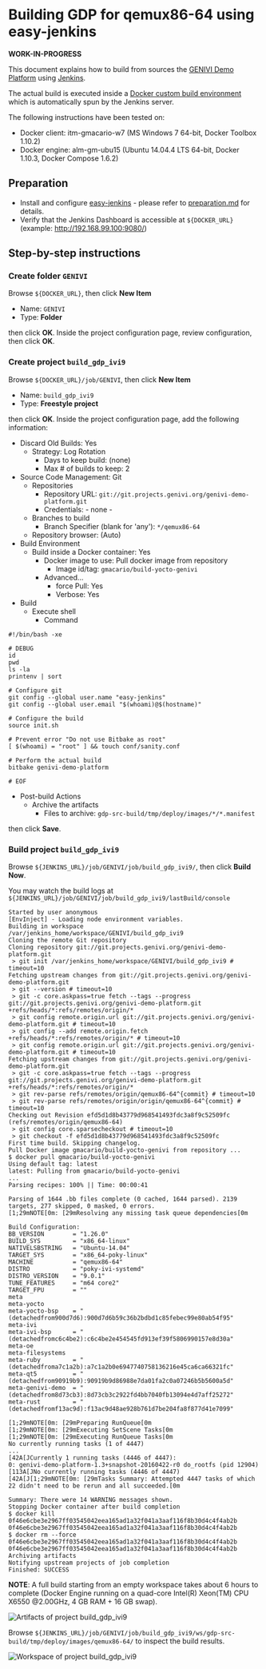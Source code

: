 # Building GDP for qemux86-64 using easy-jenkins

**WORK-IN-PROGRESS**

<!-- (2016-05-10 11:00 CEST) -->

This document explains how to build from sources the [GENIVI Demo Platform](https://at.projects.genivi.org/wiki/x/aoCw) using [Jenkins](https://jenkins-ci.org/).

The actual build is executed inside a [Docker custom build environment](https://wiki.jenkins-ci.org/display/JENKINS/CloudBees+Docker+Custom+Build+Environment+Plugin) which is automatically spun by the Jenkins server.

The following instructions have been tested on:

* Docker client: itm-gmacario-w7 (MS Windows 7 64-bit, Docker Toolbox 1.10.2)
* Docker engine: alm-gm-ubu15 (Ubuntu 14.04.4 LTS 64-bit, Docker 1.10.3, Docker Compose 1.6.2)

## Preparation

* Install and configure [easy-jenkins](https://github.com/gmacario/easy-jenkins) - please refer to [preparation.md](https://github.com/gmacario/easy-jenkins/blob/master/docs/preparation.md) for details.
* Verify that the Jenkins Dashboard is accessible at `${DOCKER_URL}` (example: http://192.168.99.100:9080/)

## Step-by-step instructions

### Create folder `GENIVI`

Browse `${DOCKER_URL}`, then click **New Item**

* Name: `GENIVI`
* Type: **Folder**

then click **OK**. Inside the project configuration page, review configuration, then click **OK**.

### Create project `build_gdp_ivi9`

<!-- (2016-04-22 16:03 CEST) -->

Browse `${DOCKER_URL}/job/GENIVI`, then click **New Item**

* Name: `build_gdp_ivi9`
* Type: **Freestyle project**

then click **OK**. Inside the project configuration page, add the following information:

* Discard Old Builds: Yes
  - Strategy: Log Rotation
    - Days to keep build: (none)
    - Max # of builds to keep: 2
* Source Code Management: Git
  - Repositories
    - Repository URL: `git://git.projects.genivi.org/genivi-demo-platform.git`
    - Credentials: - none -
  - Branches to build
    - Branch Specifier (blank for 'any'): `*/qemux86-64`
  - Repository browser: (Auto)
* Build Environment
  - Build inside a Docker container: Yes
    - Docker image to use: Pull docker image from repository
      - Image id/tag: `gmacario/build-yocto-genivi`
    - Advanced...
      - force Pull: Yes
      - Verbose: Yes
* Build
  - Execute shell
    - Command

```
#!/bin/bash -xe

# DEBUG
id
pwd
ls -la
printenv | sort

# Configure git
git config --global user.name "easy-jenkins"
git config --global user.email "$(whoami)@$(hostname)"

# Configure the build
source init.sh

# Prevent error "Do not use Bitbake as root"
[ $(whoami) = "root" ] && touch conf/sanity.conf

# Perform the actual build
bitbake genivi-demo-platform

# EOF
```

* Post-build Actions
  - Archive the artifacts
    - Files to archive: `gdp-src-build/tmp/deploy/images/*/*.manifest`

then click **Save**.

### Build project `build_gdp_ivi9`

Browse `${JENKINS_URL}/job/GENIVI/job/build_gdp_ivi9/`, then click **Build Now**.

You may watch the build logs at `${JENKINS_URL}/job/GENIVI/job/build_gdp_ivi9/lastBuild/console`

<!-- (2016-04-22 16:07 CEST) http://mv-linux-powerhorse.solarma.it:9080/job/GENIVI/job/build_gdp_ivi9/1/console -->

```
Started by user anonymous
[EnvInject] - Loading node environment variables.
Building in workspace /var/jenkins_home/workspace/GENIVI/build_gdp_ivi9
Cloning the remote Git repository
Cloning repository git://git.projects.genivi.org/genivi-demo-platform.git
 > git init /var/jenkins_home/workspace/GENIVI/build_gdp_ivi9 # timeout=10
Fetching upstream changes from git://git.projects.genivi.org/genivi-demo-platform.git
 > git --version # timeout=10
 > git -c core.askpass=true fetch --tags --progress git://git.projects.genivi.org/genivi-demo-platform.git +refs/heads/*:refs/remotes/origin/*
 > git config remote.origin.url git://git.projects.genivi.org/genivi-demo-platform.git # timeout=10
 > git config --add remote.origin.fetch +refs/heads/*:refs/remotes/origin/* # timeout=10
 > git config remote.origin.url git://git.projects.genivi.org/genivi-demo-platform.git # timeout=10
Fetching upstream changes from git://git.projects.genivi.org/genivi-demo-platform.git
 > git -c core.askpass=true fetch --tags --progress git://git.projects.genivi.org/genivi-demo-platform.git +refs/heads/*:refs/remotes/origin/*
 > git rev-parse refs/remotes/origin/qemux86-64^{commit} # timeout=10
 > git rev-parse refs/remotes/origin/origin/qemux86-64^{commit} # timeout=10
Checking out Revision efd5d1d8b43779d968541493fdc3a8f9c52509fc (refs/remotes/origin/qemux86-64)
 > git config core.sparsecheckout # timeout=10
 > git checkout -f efd5d1d8b43779d968541493fdc3a8f9c52509fc
First time build. Skipping changelog.
Pull Docker image gmacario/build-yocto-genivi from repository ...
$ docker pull gmacario/build-yocto-genivi
Using default tag: latest
latest: Pulling from gmacario/build-yocto-genivi
...
Parsing recipes: 100% || Time: 00:00:41

Parsing of 1644 .bb files complete (0 cached, 1644 parsed). 2139 targets, 277 skipped, 0 masked, 0 errors.
[1;29mNOTE[0m: [29mResolving any missing task queue dependencies[0m

Build Configuration:
BB_VERSION        = "1.26.0"
BUILD_SYS         = "x86_64-linux"
NATIVELSBSTRING   = "Ubuntu-14.04"
TARGET_SYS        = "x86_64-poky-linux"
MACHINE           = "qemux86-64"
DISTRO            = "poky-ivi-systemd"
DISTRO_VERSION    = "9.0.1"
TUNE_FEATURES     = "m64 core2"
TARGET_FPU        = ""
meta              
meta-yocto        
meta-yocto-bsp    = "(detachedfrom900d7d6):900d7d6b59c36b2bdbd1c85febec99e80ab54f95"
meta-ivi          
meta-ivi-bsp      = "(detachedfromc6c4be2):c6c4be2e454545fd913ef39f5806990157e8d30a"
meta-oe           
meta-filesystems  
meta-ruby         = "(detachedfroma7c1a2b):a7c1a2b0e6947740758136216e45ca6ca66321fc"
meta-qt5          = "(detachedfrom90919b9):90919b9d86988e7da01fa2c0a07246b5b5600a5d"
meta-genivi-demo  = "(detachedfrom8d73cb3):8d73cb3c2922fd4bb7040fb13094e4d7aff25272"
meta-rust         = "(detachedfromf13ac9d):f13ac9d48ae928b761d7be204fa8f877d41e7099"

[1;29mNOTE[0m: [29mPreparing RunQueue[0m
[1;29mNOTE[0m: [29mExecuting SetScene Tasks[0m
[1;29mNOTE[0m: [29mExecuting RunQueue Tasks[0m
No currently running tasks (1 of 4447)
...
[42A[JCurrently 1 running tasks (4446 of 4447):
0: genivi-demo-platform-1.3+snapshot-20160422-r0 do_rootfs (pid 12904)
[113A[JNo currently running tasks (4446 of 4447)
[42A[J[1;29mNOTE[0m: [29mTasks Summary: Attempted 4447 tasks of which 22 didn't need to be rerun and all succeeded.[0m

Summary: There were 14 WARNING messages shown.
Stopping Docker container after build completion
$ docker kill 0f46e6cbe3e2967ff03545042eea165ad1a32f041a3aaf116f8b30d4c4f4ab2b
0f46e6cbe3e2967ff03545042eea165ad1a32f041a3aaf116f8b30d4c4f4ab2b
$ docker rm --force 0f46e6cbe3e2967ff03545042eea165ad1a32f041a3aaf116f8b30d4c4f4ab2b
0f46e6cbe3e2967ff03545042eea165ad1a32f041a3aaf116f8b30d4c4f4ab2b
Archiving artifacts
Notifying upstream projects of job completion
Finished: SUCCESS
```

**NOTE**: A full build starting from an empty workspace takes about 6 hours to complete (Docker Engine running on a quad-core Intel(R) Xeon(TM) CPU X6550 @2.00GHz, 4 GB RAM + 16 GB swap).

![Artifacts of project build_gdp_ivi9](images/capture-20160423-0647.png)

Browse `${JENKINS_URL}/job/GENIVI/job/build_gdp_ivi9/ws/gdp-src-build/tmp/deploy/images/qemux86-64/` to inspect the build results.

![Workspace of project build_gdp_ivi9](images/capture-20160423-0648.png)

<!-- EOF -->
